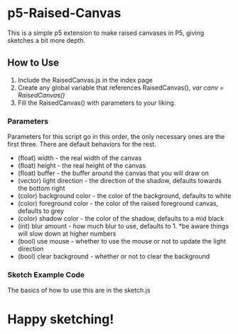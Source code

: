 # p5-Raised-Canvas


This is a simple p5 extension to make raised canvases in P5, giving sketches a bit more depth.

## How to Use

1. Include the RaisedCanvas.js in the index page
2. Create any global variable that references RaisedCanvas(), *var canv = RaisedCanvas()*
3. Fill the RaisedCanvas() with parameters to your liking. 

### Parameters

Parameters for this script go in this order, the only necessary ones are the first three. There are default behaviors for the rest.

* (float) width - the real width of the canvas
* (float) height - the real height of the canvas
* (float) buffer - the buffer around the canvas that you will draw on
* (vector) light direction - the direction of the shadow, defaults towards the bottom right
* (color) background color - the color of the background, defaults to white
* (color) foreground color - the color of the raised foreground canvas, defaults to grey
* (color) shadow color - the color of the shadow, defaults to a mid black
* (int) blur amount - how much blur to use, defaults to 1. *be aware things will slow down at higher numbers
* (bool) use mouse - whether to use the mouse or not to update the light direction
* (bool) clear background - whether or not to clear the background

### Sketch Example Code

The basics of how to use this are in the sketch.js

# Happy sketching!